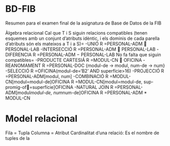 # BD-FIB
Resumen para el examen final de la asignatura de Base de Datos de la FIB

Àlgebra relacional
Cal que T i S siguin relacions compatibles (tenen esquemes amb un conjunt d’atributs idèntic, i els dominis de cada parella d’atributs són els mateixos a T i a S)=
-UNIÓ
R =PERSONAL-ADM  PERSONAL-LAB
-INTERSECCIÓ
R =PERSONAL-ADM  PERSONAL-LAB
-DIFERENCIA
R =PERSONAL-ADM − PERSONAL-LAB
No fa falta que siguin compatibles=
-PRODUCTE CARTESIÁ
R =MODUL-CN  OFICINA
-REANOMAMENT
R =PERSONAL-DOC {modul-de -> modul, num-de -> num}
-SELECCIÓ
R =OFICINA(modul-de=‘B2’ AND superfície>16)
-PROJECCIÓ
R =PERSONAL-ADM[modul, num]
-COMBINACIÓ
R =MODUL-CN[modul=modul-de]OFICINA
R =MODUL-CN[modul=modul-de, sup-promig-of=superfície]OFICINA
-NATURAL JOIN
R =PERSONAL-ADM[modul*modul-de, num*num-de]OFICINA
R =PERSONAL-ADM * MODUL-CN

# Model relacional
Fila = Tupla
Columna = Atribut
Cardinalitat d’una relació: Es el nombre de tuples de la
